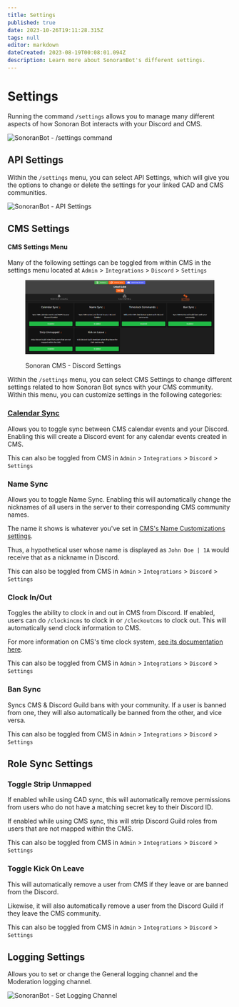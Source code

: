 ```yaml
---
title: Settings
published: true
date: 2023-10-26T19:11:28.315Z
tags: null
editor: markdown
dateCreated: 2023-08-19T00:08:01.094Z
description: Learn more about SonoranBot's different settings.
---
```


# Settings

Running the command `/settings` allows you to manage many different aspects of how Sonoran Bot interacts with your Discord and CMS.

![SonoranBot - /settings command](../getting-started/settings/bot\_settings.png)

## API Settings <a href="#api-settings" id="api-settings"></a>

Within the `/settings` menu, you can select API Settings, which will give you the options to change or delete the settings for your linked CAD and CMS communities.

![SonoranBot - API Settings](../getting-started/settings/bot\_apisettings.png)

## CMS Settings <a href="#cms-settings" id="cms-settings"></a>

#### CMS Settings Menu

Many of the following settings can be toggled from within CMS in the settings menu located at  `Admin` > `Integrations` > `Discord` > `Settings`

<figure><img src="../../.gitbook/assets/CMS_DiscordSettings.png" alt=""><figcaption><p>Sonoran CMS - Discord Settings</p></figcaption></figure>

Within the `/settings` menu, you can select CMS Settings to change different settings related to how Sonoran Bot syncs with your CMS community. Within this menu, you can customize settings in the following categories:

### [Calendar Sync](../sonoran-cms-integration/#cms-calendar-integration) <a href="#calendarevents-settings" id="calendarevents-settings"></a>

Allows you to toggle sync between CMS calendar events and your Discord. Enabling this will create a Discord event for any calendar events created in CMS.

This can also be toggled from CMS in `Admin` > `Integrations` > `Discord` > `Settings`

### Name Sync <a href="#namesync-settings" id="namesync-settings"></a>

Allows you to toggle Name Sync. Enabling this will automatically change the nicknames of all users in the server to their corresponding CMS community names.

The name it shows is whatever you've set in [CMS's Name Customizations settings](https://info.sonorancms.com/tutorials/customization/community-branding-and-settings#community-name-customization).

Thus, a hypothetical user whose name is displayed as `John Doe | 1A` would receive that as a nickname in Discord.

This can also be toggled from CMS in `Admin` > `Integrations` > `Discord` > `Settings`

### Clock In/Out <a href="#cmsclock-settings" id="cmsclock-settings"></a>

Toggles the ability to clock in and out in CMS from Discord. If enabled, users can do `/clockincms` to clock in or `/clockoutcms` to clock out. This will automatically send clock information to CMS.

For more information on CMS's time clock system, [see its documentation here](https://info.sonorancms.com/tutorials/forms/clock-in-out-system).

This can also be toggled from CMS in `Admin` > `Integrations` > `Discord` > `Settings`

### Ban Sync

Syncs CMS & Discord Guild bans with your community. If a user is banned from one, they will also automatically be banned from the other, and vice versa.

This can also be toggled from CMS in `Admin` > `Integrations` > `Discord` > `Settings`

## Role Sync Settings <a href="#role-sync-settings" id="role-sync-settings"></a>

### Toggle Strip Unmapped

If enabled while using CAD sync, this will automatically remove permissions from users who do not have a matching secret key to their Discord ID.

If enabled while using CMS sync, this will strip Discord Guild roles from users that are not mapped within the CMS.&#x20;

This can also be toggled from CMS in `Admin` > `Integrations` > `Discord` > `Settings`

### Toggle Kick On Leave

This will automatically remove a user from CMS if they leave or are banned from the Discord.&#x20;

Likewise, it will also automatically remove a user from the Discord Guild if they leave the CMS community.

This can also be toggled from CMS in `Admin` > `Integrations` > `Discord` > `Settings`

## Logging Settings <a href="#logging-settings" id="logging-settings"></a>

Allows you to set or change the General logging channel and the Moderation logging channel.

![SonoranBot - Set Logging Channel](../getting-started/settings/moderation/bot\_setloggingchannel.png)
